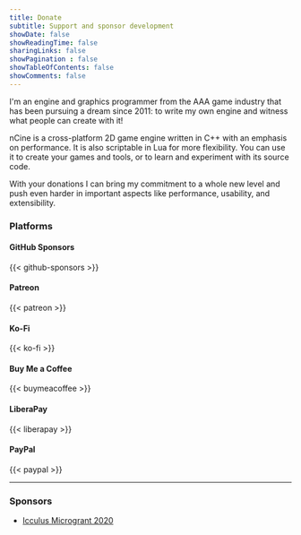 ```yaml
---
title: Donate
subtitle: Support and sponsor development
showDate: false
showReadingTime: false
sharingLinks: false
showPagination : false
showTableOfContents: false
showComments: false
---
```


I'm an engine and graphics programmer from the AAA game industry that has been pursuing a dream since 2011: to write my own engine and witness what people can create with it!

nCine is a cross-platform 2D game engine written in C++ with an emphasis on performance. It is also scriptable in Lua for more flexibility.
You can use it to create your games and tools, or to learn and experiment with its source code.

With your donations I can bring my commitment to a whole new level and push even harder in important aspects like performance, usability, and extensibility.

### Platforms

#### GitHub Sponsors

{{< github-sponsors >}}

#### Patreon

{{< patreon >}}

#### Ko-Fi

{{< ko-fi >}}

#### Buy Me a Coffee

{{< buymeacoffee >}}

#### LiberaPay

{{< liberapay >}}

#### PayPal

{{< paypal >}}

----

### Sponsors

- [Icculus Microgrant 2020](https://icculus.org/microgrant2020/)
